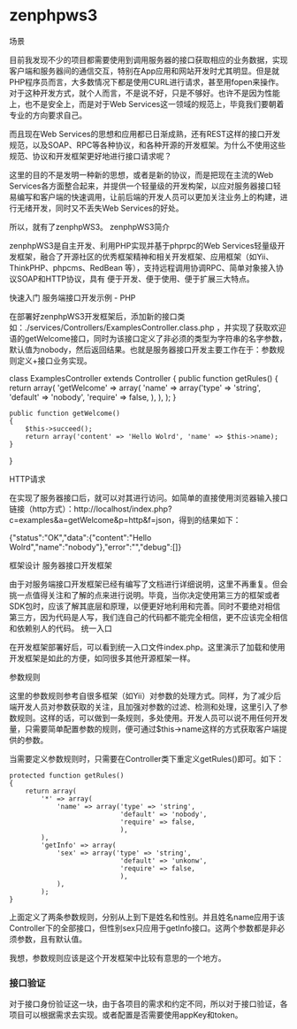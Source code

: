 zenphpws3
=========

场景

目前我发现不少的项目都需要使用到调用服务器的接口获取相应的业务数据，实现客户端和服务器间的通信交互，特别在App应用和网站开发时尤其明显。但是就PHP程序员而言，大多数情况下都是使用CURL进行请求，甚至用fopen来操作。对于这种开发方式，就个人而言，不是说不好，只是不够好。也许不是因为性能上，也不是安全上，而是对于Web Services这一领域的规范上，毕竟我们要朝着专业的方向要求自己。

而且现在Web Services的思想和应用都已日渐成熟，还有REST这样的接口开发规范，以及SOAP、RPC等各种协议，和各种开源的开发框架。为什么不使用这些规范、协议和开发框架更好地进行接口请求呢？

这里的目的不是发明一种新的思想，或者是新的协议，而是把现在主流的Web Services各方面整合起来，并提供一个轻量级的开发构架，以应对服务器接口轻易编写和客户端的快速调用，让前后端的开发人员可以更加关注业务上的构建，进行无绪开发，同时又不丢失Web Services的好处。

所以，就有了zenphpWS3。
zenphpWS3简介

zenphpWS3是自主开发、利用PHP实现并基于phprpc的Web Services轻量级开发框架，融合了开源社区的优秀框架精神和相关开发框架、应用框架（如Yii、ThinkPHP、phpcms、RedBean 等），支持远程调用协调RPC、简单对象接入协议SOAP和HTTP协议，具有 便于开发、便于使用、便于扩展三大特点。

快速入门
服务端接口开发示例 - PHP

在部署好zenphpWS3开发框架后，添加新的接口类如：./services/Controllers/ExamplesController.class.php ，并实现了获取欢迎语的getWelcome接口，同时为该接口定义了非必须的类型为字符串的名字参数，默认值为nobody，然后返回结果。也就是服务器接口开发主要工作在于：参数规则定义+接口业务实现。

class ExamplesController extends Controller
{
    public function getRules()
    {
        return array(
            'getWelcome' => array(
                'name' => array('type' => 'string',
                'default' => 'nobody',
                'require' => false,
                ),
            ),
        );
    }

    public function getWelcome()
    {
        $this->succeed();
        return array('content' => 'Hello Wolrd', 'name' => $this->name);
    }
}

HTTP请求

在实现了服务器接口后，就可以对其进行访问。如简单的直接使用浏览器输入接口链接（http方式）：http://localhost/index.php?c=examples&a=getWelcome&p=http&f=json，得到的结果如下：

{"status":"OK","data":{"content":"Hello Wolrd","name":"nobody"},"error":"","debug":[]}


框架设计
服务器接口开发框架

由于对服务端接口开发框架已经有编写了文档进行详细说明，这里不再重复。但会挑一点值得关注和了解的点来进行说明。毕竟，当你决定使用第三方的框架或者SDK包时，应该了解其底层和原理，以便更好地利用和完善。同时不要绝对相信第三方，因为代码是人写，我们连自己的代码都不能完全相信，更不应该完全相信和依赖别人的代码。
统一入口

在开发框架部署好后，可以看到统一入口文件index.php。这里演示了加载和使用开发框架是如此的方便，如同很多其他开源框架一样。

<?php 
// 加载框架公共入口类文件 
require(dirname(__FILE__).'/ZenWebService.class.php'); 

//实例化一个Web Server应用实例 
ZenWebService::run(); 
?>

参数规则

这里的参数规则参考自很多框架（如Yii）对参数的处理方式。同样，为了减少后端开发人员对参数获取的关注，且加强对参数的过滤、检测和处理，这里引入了参数规则。这样的话，可以做到一条规则，多处使用。开发人员可以说不用任何开发量，只需要简单配置参数的规则，便可通过$this->name这样的方式获取客户端提供的参数。

当需要定义参数规则时，只需要在Controller类下重定义getRules()即可。如下：

    protected function getRules()
    {
        return array(
            '*' => array(
                'name' => array('type' => 'string',
                                'default' => 'nobody',
                                'require' => false,
                                ),
            ),
            'getInfo' => array(
                'sex' => array('type' => 'string',
                                'default' => 'unkonw',
                                'require' => false,
                                ),
                ),
            );
    }
    
    

上面定义了两条参数规则，分别从上到下是姓名和性别。并且姓名name应用于该Controller下的全部接口，但性别sex只应用于getInfo接口。这两个参数都是非必须参数，且有默认值。

我想，参数规则应该是这个开发框架中比较有意思的一个地方。

<h3>接口验证</h3>

对于接口身份验证这一块，由于各项目的需求和约定不同，所以对于接口验证，各项目可以根据需求去实现。或者配置是否需要使用appKey和token。
